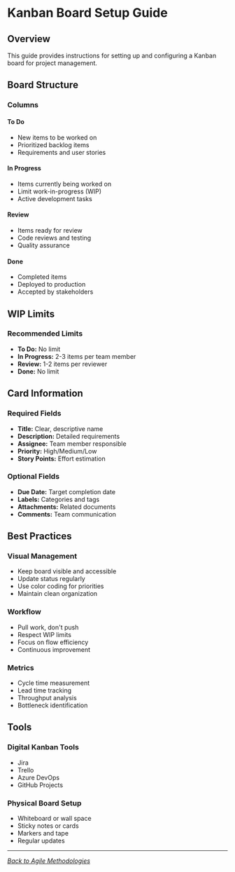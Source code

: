 # Kanban Board Setup Guide

## Overview

This guide provides instructions for setting up and configuring a Kanban board for project management.

## Board Structure

### Columns

#### To Do
- New items to be worked on
- Prioritized backlog items
- Requirements and user stories

#### In Progress
- Items currently being worked on
- Limit work-in-progress (WIP)
- Active development tasks

#### Review
- Items ready for review
- Code reviews and testing
- Quality assurance

#### Done
- Completed items
- Deployed to production
- Accepted by stakeholders

## WIP Limits

### Recommended Limits
- **To Do:** No limit
- **In Progress:** 2-3 items per team member
- **Review:** 1-2 items per reviewer
- **Done:** No limit

## Card Information

### Required Fields
- **Title:** Clear, descriptive name
- **Description:** Detailed requirements
- **Assignee:** Team member responsible
- **Priority:** High/Medium/Low
- **Story Points:** Effort estimation

### Optional Fields
- **Due Date:** Target completion date
- **Labels:** Categories and tags
- **Attachments:** Related documents
- **Comments:** Team communication

## Best Practices

### Visual Management
- Keep board visible and accessible
- Update status regularly
- Use color coding for priorities
- Maintain clean organization

### Workflow
- Pull work, don't push
- Respect WIP limits
- Focus on flow efficiency
- Continuous improvement

### Metrics
- Cycle time measurement
- Lead time tracking
- Throughput analysis
- Bottleneck identification

## Tools

### Digital Kanban Tools
- Jira
- Trello
- Azure DevOps
- GitHub Projects

### Physical Board Setup
- Whiteboard or wall space
- Sticky notes or cards
- Markers and tape
- Regular updates

---

*[Back to Agile Methodologies](../agile-methodologies/)*
